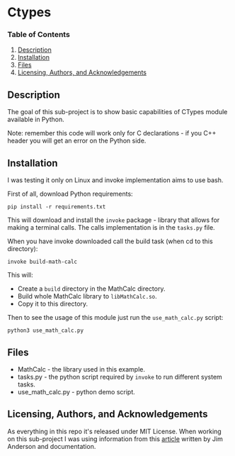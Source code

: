 # Ctypes

### Table of Contents

1. [Description](#description)
2. [Installation](#installation)
3. [Files](#files)
4. [Licensing, Authors, and Acknowledgements](#licensing)

## Description <a name="description"></a>

The goal of this sub-project is to show basic capabilities of CTypes module available in Python.

Note: remember this code will work only for C declarations - if you C++ header you will get an error on the Python side.

## Installation <a name="installation"></a>

I was testing it only on Linux and invoke implementation aims to use bash.

First of all, download Python requirements:
```
pip install -r requirements.txt
```

This will download and install the `invoke` package - library that allows for making a terminal calls. The calls implementation is in the `tasks.py` file.

When you have invoke downloaded call the build task (when cd to this directory):
```
invoke build-math-calc
```
This will:

* Create a `build` directory in the MathCalc directory.
* Build whole MathCalc library to `libMathCalc.so`.
* Copy it to this directory.

Then to see the usage of this module just run the `use_math_calc.py` script:
```
python3 use_math_calc.py
```

## Files <a name="files"></a>

* MathCalc - the library used in this example.
* tasks.py - the python script required by `invoke` to run different system tasks.
* use_math_calc.py - python demo script.

## Licensing, Authors, and Acknowledgements <a name='licensing'></a>

As everything in this repo it's released under MIT License. When working on this sub-project I was using information from this [article](https://realpython.com/python-bindings-overview/) written by Jim Anderson and documentation.

